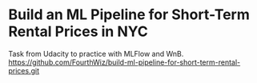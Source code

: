 # Build an ML Pipeline for Short-Term Rental Prices in NYC
Task from Udacity to practice with MLFlow and WnB.
https://github.com/FourthWiz/build-ml-pipeline-for-short-term-rental-prices.git